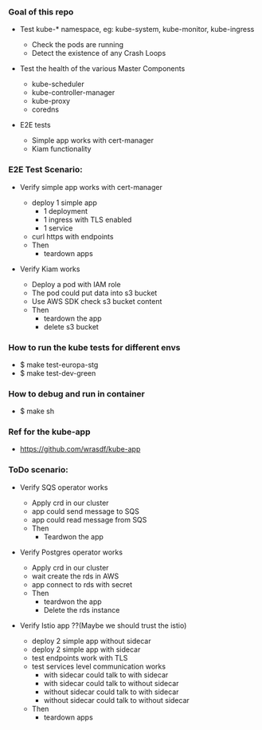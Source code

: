 ### Goal of this repo

- Test kube-* namespace, eg: kube-system, kube-monitor, kube-ingress
  - Check the pods are running
  - Detect the existence of any Crash Loops

- Test the health of the various Master Components
  - kube-scheduler
  - kube-controller-manager
  - kube-proxy
  - coredns

- E2E tests
  - Simple app works with cert-manager
  - Kiam functionality

### E2E Test Scenario:

- Verify simple app works with cert-manager
  - deploy 1 simple app
    - 1 deployment
    - 1 ingress with TLS enabled
    - 1 service
  - curl https with endpoints
  - Then
      - teardown apps

- Verify Kiam works
  - Deploy a pod with IAM role
  - The pod could put data into s3 bucket
  - Use AWS SDK check s3 bucket content
  - Then
    - teardown the app
    - delete s3 bucket


### How to run the kube tests for different envs

- $ make test-europa-stg
- $ make test-dev-green

### How to debug and run in container

- $ make sh


### Ref for the kube-app
- https://github.com/wrasdf/kube-app


### ToDo scenario:

- Verify SQS operator works
  - Apply crd in our cluster
  - app could send message to SQS
  - app could read message from SQS    
  - Then
    - Teardwon the app

- Verify Postgres operator works
  - Apply crd in our cluster
  - wait create the rds in AWS
  - app connect to rds with secret
  - Then
    - teardwon the app    
    - Delete the rds instance

- Verify Istio app ??(Maybe we should trust the istio)
  - deploy 2 simple app without sidecar
  - deploy 2 simple app with sidecar
  - test endpoints work with TLS
  - test services level communication works
    - with sidecar could talk to with sidecar
    - with sidecar could talk to without sidecar
    - without sidecar could talk to with sidecar
    - without sidecar could talk to without sidecar
  - Then
      - teardown apps
